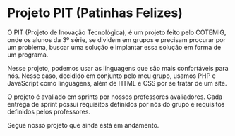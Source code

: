 <h1>Projeto PIT (Patinhas Felizes)</h1>
  
O PIT (Projeto de Inovação Tecnológica), é um projeto feito pelo COTEMIG, onde os alunos da 3º série, se dividem em grupos e precisam procurar por um problema, buscar uma solução e implantar essa solução em forma de um programa.

Nesse projeto, podemos usar as linguagens que são mais confortáveis para nós. Nesse caso, decidido em conjunto pelo meu grupo, usamos PHP e JavaScript como linguagens, além de HTML e CSS por se tratar de um site.

O projeto é avaliado em sprints por nossos professores avaliadores. Cada entrega de sprint possui requisitos definidos por nós do grupo e requisitos definidos pelos professores.

Segue nosso projeto que ainda está em andamento.
